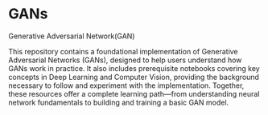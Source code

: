 # GANs
Generative Adversarial Network(GAN)

This repository contains a foundational implementation of Generative Adversarial Networks (GANs), designed to help users understand how GANs work in practice. It also includes prerequisite notebooks covering key concepts in Deep Learning and Computer Vision, providing the background necessary to follow and experiment with the implementation. Together, these resources offer a complete learning path—from understanding neural network fundamentals to building and training a basic GAN model.
